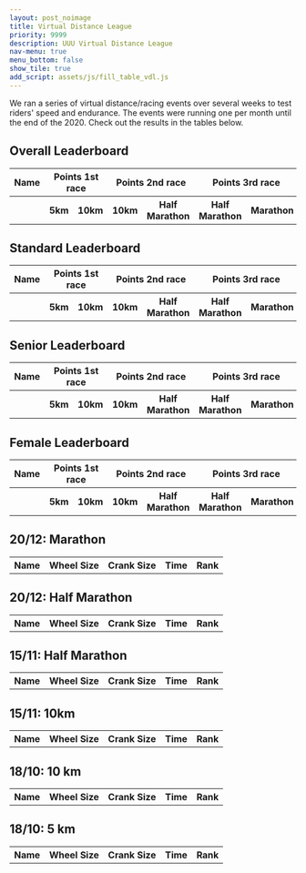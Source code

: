```yaml
---
layout: post_noimage
title: Virtual Distance League
priority: 9999
description: UUU Virtual Distance League
nav-menu: true
menu_bottom: false
show_tile: true
add_script: assets/js/fill_table_vdl.js
---
```


We ran a series of virtual distance/racing events over several weeks to test riders' speed and endurance. The events were running one per month until the end of the 2020. Check out the results in the tables below.

<html>
	<h2>Overall Leaderboard</h2>
	<table id='overall-leaderboard' style="width:100%">
      <tr>
        <th>Name</th>
        <th colspan="2">Points 1st race</th>
        <th colspan="2">Points 2nd race</th>
		<th colspan="2">Points 3rd race</th>
		<th>Sum</th>
		<th>Rank</th>
      </tr>
	  <tr>
		  <th></th>
		  <th>5km</th>
		  <th>10km</th>
		  <th>10km</th>
		  <th>Half Marathon</th>
		  <th>Half Marathon</th>
		  <th>Marathon</th>
		  <th></th>
		  <th></th>
	  </tr>
    </table>
	<h2>Standard Leaderboard</h2>
	<table id='standard-leaderboard' style="width:100%">
      <tr>
        <th>Name</th>
        <th colspan="2">Points 1st race</th>
        <th colspan="2">Points 2nd race</th>
		<th colspan="2">Points 3rd race</th>
		<th>Sum</th>
		<th>Rank</th>
      </tr>
	  <tr>
		  <th></th>
		  <th>5km</th>
		  <th>10km</th>
		  <th>10km</th>
		  <th>Half Marathon</th>
		  <th>Half Marathon</th>
		  <th>Marathon</th>
		  <th></th>
		  <th></th>
	  </tr>
    </table>
	<h2>Senior Leaderboard</h2>
	<table id='senior-leaderboard' style="width:100%">
      <tr>
        <th>Name</th>
        <th colspan="2">Points 1st race</th>
        <th colspan="2">Points 2nd race</th>
		<th colspan="2">Points 3rd race</th>
		<th>Sum</th>
		<th>Rank</th>
      </tr>
	  <tr>
		  <th></th>
		  <th>5km</th>
		  <th>10km</th>
		  <th>10km</th>
		  <th>Half Marathon</th>
		  <th>Half Marathon</th>
		  <th>Marathon</th>
		  <th></th>
		  <th></th>
	  </tr>
    </table>
	<h2>Female Leaderboard</h2>
	<table id='female-leaderboard' style="width:100%">
      <tr>
        <th>Name</th>
        <th colspan="2">Points 1st race</th>
        <th colspan="2">Points 2nd race</th>
		<th colspan="2">Points 3rd race</th>
		<th>Sum</th>
		<th>Rank</th>
      </tr>
	  <tr>
		  <th></th>
		  <th>5km</th>
		  <th>10km</th>
		  <th>10km</th>
		  <th>Half Marathon</th>
		  <th>Half Marathon</th>
		  <th>Marathon</th>
		  <th></th>
		  <th></th>
	  </tr>
    </table>
	<h2>20/12: Marathon</h2>
	<table id='marathon' style="width:100%">
      <tr>
        <th>Name</th>
		<th>Wheel Size</th>
		<th>Crank Size</th>
		<th>Time</th>
		<th>Rank</th>
      </tr>
    </table>
	<h2>20/12: Half Marathon</h2>
	<table id='second-half-marathon' style="width:100%">
      <tr>
        <th>Name</th>
		<th>Wheel Size</th>
		<th>Crank Size</th>
		<th>Time</th>
		<th>Rank</th>
      </tr>
    </table>
	<h2>15/11: Half Marathon</h2>
	<table id='first-half-marathon' style="width:100%">
      <tr>
        <th>Name</th>
		<th>Wheel Size</th>
		<th>Crank Size</th>
		<th>Time</th>
		<th>Rank</th>
      </tr>
    </table>
	<h2>15/11: 10km</h2>
	<table id='second-ten' style="width:100%">
      <tr>
        <th>Name</th>
		<th>Wheel Size</th>
		<th>Crank Size</th>
		<th>Time</th>
		<th>Rank</th>
      </tr>
	</table>
	<h2>18/10: 10 km</h2>
	<table id='first-ten' style="width:100%">
      <tr>
        <th>Name</th>
		<th>Wheel Size</th>
		<th>Crank Size</th>
		<th>Time</th>
		<th>Rank</th>
      </tr>
	</table>
	<h2>18/10: 5 km</h2>
	<table id='five' style="width:100%">
      <tr>
        <th>Name</th>
		<th>Wheel Size</th>
		<th>Crank Size</th>
		<th>Time</th>
		<th>Rank</th>
      </tr>
	</table>
</html>
